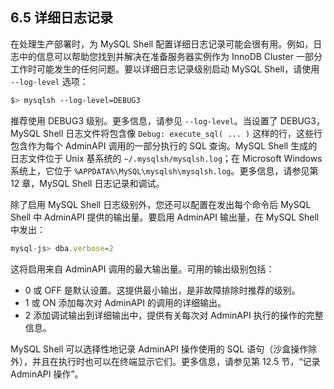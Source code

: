 ## 6.5 详细日志记录

在处理生产部署时，为 MySQL Shell 配置详细日志记录可能会很有用。例如，日志中的信息可以帮助您找到并解决在准备服务器实例作为 InnoDB Cluster 一部分工作时可能发生的任何问题。要以详细日志记录级别启动 MySQL Shell，请使用 `--log-level` 选项：

```bash
$> mysqlsh --log-level=DEBUG3
```

推荐使用 DEBUG3 级别。更多信息，请参见 `--log-level`。当设置了 DEBUG3，MySQL Shell 日志文件将包含像 `Debug: execute_sql( ... )` 这样的行，这些行包含作为每个 AdminAPI 调用的一部分执行的 SQL 查询。MySQL Shell 生成的日志文件位于 Unix 基系统的 `~/.mysqlsh/mysqlsh.log`；在 Microsoft Windows 系统上，它位于 `%APPDATA%\MySQL\mysqlsh\mysqlsh.log`。更多信息，请参见第 12 章，MySQL Shell 日志记录和调试。

除了启用 MySQL Shell 日志级别外，您还可以配置在发出每个命令后 MySQL Shell 中 AdminAPI 提供的输出量。要启用 AdminAPI 输出量，在 MySQL Shell 中发出：

```javascript
mysql-js> dba.verbose=2
```

这将启用来自 AdminAPI 调用的最大输出量。可用的输出级别包括：

- 0 或 OFF 是默认设置。这提供最小输出，是非故障排除时推荐的级别。
- 1 或 ON 添加每次对 AdminAPI 的调用的详细输出。
- 2 添加调试输出到详细输出中，提供有关每次对 AdminAPI 执行的操作的完整信息。

MySQL Shell 可以选择性地记录 AdminAPI 操作使用的 SQL 语句（沙盒操作除外），并且在执行时也可以在终端显示它们。更多信息，请参见第 12.5 节，“记录 AdminAPI 操作”。